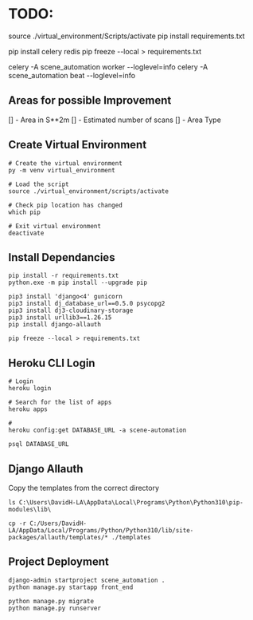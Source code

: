 # TODO:
source ./virtual_environment/Scripts/activate
pip install requirements.txt

pip install celery redis
pip freeze --local > requirements.txt

celery -A scene_automation worker --loglevel=info
celery -A scene_automation beat --loglevel=info

## Areas for possible Improvement
[] - Area in S**2m
[] - Estimated number of scans
[] - Area Type

## Create Virtual Environment

``` 
# Create the virtual environment
py -m venv virtual_environment

# Load the script
source ./virtual_environment/scripts/activate

# Check pip location has changed
which pip

# Exit virtual environment
deactivate
```

## Install Dependancies

```
pip install -r requirements.txt
python.exe -m pip install --upgrade pip

pip3 install 'django<4' gunicorn
pip3 install dj_database_url==0.5.0 psycopg2
pip3 install dj3-cloudinary-storage
pip3 install urllib3==1.26.15
pip install django-allauth
```

```
pip freeze --local > requirements.txt
```

## Heroku CLI Login
```
# Login
heroku login 

# Search for the list of apps
heroku apps

# 
heroku config:get DATABASE_URL -a scene-automation

psql DATABASE_URL

```



## Django Allauth
Copy the templates from the correct directory
```
ls C:\Users\DavidH-LA\AppData\Local\Programs\Python\Python310\pip-modules\lib\

cp -r C:/Users/DavidH-LA/AppData/Local/Programs/Python/Python310/lib/site-packages/allauth/templates/* ./templates
```

## Project Deployment
```
django-admin startproject scene_automation .
python manage.py startapp front_end

python manage.py migrate
python manage.py runserver
```